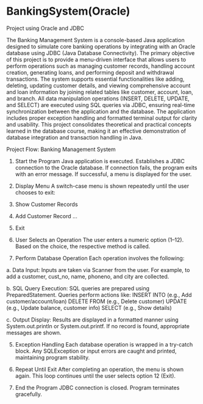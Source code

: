 # BankingSystem(Oracle)
Project using Oracle and JDBC


The Banking Management System is a console-based Java application designed to simulate core banking operations by integrating with an Oracle database using JDBC (Java Database Connectivity). The primary objective of this project is to provide a menu-driven interface that allows users to perform operations such as managing customer records, handling account creation, generating loans, and performing deposit and withdrawal transactions. The system supports essential functionalities like adding, deleting, updating customer details, and viewing comprehensive account and loan information by joining related tables like customer, account, loan, and branch. All data manipulation operations (INSERT, DELETE, UPDATE, and SELECT) are executed using SQL queries via JDBC, ensuring real-time synchronization between the application and the database. The application includes proper exception handling and formatted terminal output for clarity and usability. This project consolidates theoretical and practical concepts learned in the database course, making it an effective demonstration of database integration and transaction handling in Java.

Project Flow: Banking Management System

1. Start the Program
Java application is executed.
Establishes a JDBC connection to the Oracle database.
If connection fails, the program exits with an error message.
If successful, a menu is displayed for the user.

2. Display Menu
A switch-case menu is shown repeatedly until the user chooses to exit:

1. Show Customer Records
2. Add Customer Record
...
12. Exit
    
3. User Selects an Operation
The user enters a numeric option (1–12).
Based on the choice, the respective method is called.

4. Perform Database Operation
Each operation involves the following:

a. Data Input:
Inputs are taken via Scanner from the user.
For example, to add a customer, cust_no, name, phoneno, and city are collected.

b. SQL Query Execution:
SQL queries are prepared using PreparedStatement.
Queries perform actions like:
INSERT INTO (e.g., Add customer/account/loan)
DELETE FROM (e.g., Delete customer)
UPDATE (e.g., Update balance, customer info)
SELECT (e.g., Show details)

c. Output Display:
Results are displayed in a formatted manner using System.out.println or System.out.printf.
If no record is found, appropriate messages are shown.

5. Exception Handling
Each database operation is wrapped in a try-catch block.
Any SQLException or input errors are caught and printed, maintaining program stability.

6. Repeat Until Exit
After completing an operation, the menu is shown again.
This loop continues until the user selects option 12 (Exit).

7. End the Program
JDBC connection is closed.
Program terminates gracefully.
